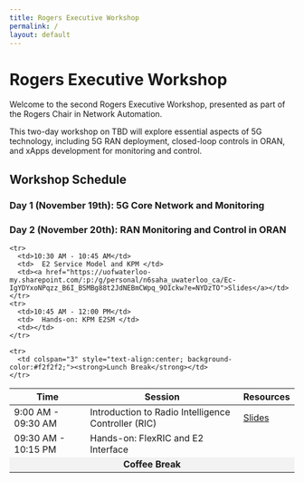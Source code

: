 ```yaml
---
title: Rogers Executive Workshop
permalink: /
layout: default
---
```

# Rogers Executive Workshop

Welcome to the second Rogers Executive Workshop, presented as part of the Rogers Chair in Network Automation.

This two-day workshop on TBD will explore essential aspects of 5G technology, including 5G RAN deployment, closed-loop controls in ORAN, and xApps development for monitoring and control.

## Workshop Schedule

### Day 1 (November 19th): 5G Core Network and Monitoring

### Day 2 (November 20th): RAN Monitoring and Control in ORAN

<table border="0">
  <thead>
    <tr>
      <th>Time</th>
      <th>Session</th>
      <th>Resources</th>
    </tr>
  </thead>
  <tbody>
    <tr>
      <td>9:00 AM - 09:30 AM</td>
      <td> Introduction to Radio Intelligence Controller (RIC)​ </td>
      <td><a href="https://uofwaterloo-my.sharepoint.com/:p:/g/personal/n6saha_uwaterloo_ca/Ec-IgYDYxoNPqzz_B6I_BSMBg88t2JdNEBmCWpq_9OIckw?e=NYDzTO">Slides</a></td>
    </tr>
    <tr>
      <td>09:30 AM - 10:15 PM</td>
      <td> Hands-on: FlexRIC and E2 Interface​ </td>
      <td></td>
    </tr>
    <tr>
      <td colspan="3" style="text-align:center; background-color:#f2f2f2;"><strong>Coffee Break</strong></td>
    </tr>

    <tr>
      <td>10:30 AM - 10:45 AM</td>
      <td>  E2 Service Model and KPM​ </td>
      <td><a href="https://uofwaterloo-my.sharepoint.com/:p:/g/personal/n6saha_uwaterloo_ca/Ec-IgYDYxoNPqzz_B6I_BSMBg88t2JdNEBmCWpq_9OIckw?e=NYDzTO">Slides</a></td>
    </tr>
    <tr>
      <td>10:45 AM - 12:00 PM</td>
      <td>  Hands-on: KPM E2SM​​ </td>
      <td></td>
    </tr>
    
    <tr>
      <td colspan="3" style="text-align:center; background-color:#f2f2f2;"><strong>Lunch Break</strong></td>
    </tr>
  </tbody>
</table>
